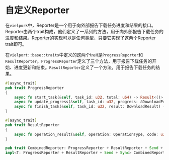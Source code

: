 # 自定义Reporter

在`vielpork`中，Reporter是一个用于向外部报告下载任务进度和结果的接口。Reporter由两个trait构成，他们定义了一系列的方法，用于向外部报告下载任务的进度和结果。Reporter的实现可以是任何类型，只要它实现了这两个Reporter trait即可。

在`vielport::base::traits`中定义的这两个trait是`ProgressReporter`和`ResultReporter`。`ProgressReporter`定义了三个方法，用于报告下载任务的开始、进度更新和结束。`ResultReporter`定义了一个方法，用于报告下载任务的结果。

```rust
#[async_trait]
pub trait ProgressReporter
{
    async fn start_task(&self, task_id: u32, total: u64) -> Result<()>;
    async fn update_progress(&self, task_id: u32, progress: &DownloadProgress) -> Result<()>;
    async fn finish_task(&self, task_id: u32, result: DownloadResult) -> Result<()>;
}

#[async_trait]
pub trait ResultReporter
{
    async fn operation_result(&self, operation: OperationType, code: u32, message: String) -> Result<()>;
}

pub trait CombinedReporter: ProgressReporter + ResultReporter + Send + Sync {}
impl<T: ProgressReporter + ResultReporter + Send + Sync> CombinedReporter for T {}

```
